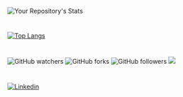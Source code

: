 ![Your Repository's Stats](https://github-readme-stats.vercel.app/api?username=christophe-freijanes&show_icons=true&theme=dark)
#
[![Top Langs](https://github-readme-stats.vercel.app/api/top-langs/?username=christophe-freijanes&layout=compact&theme=dark)](https://github.com/christophe-freijanes/christophe-freijanes)
#
![GitHub watchers](https://img.shields.io/github/watchers/christophe-freijanes/christophe-freijanes?color=brightgreen&style=flat-square) 
![GitHub forks](https://img.shields.io/github/forks/christophe-freijanes/christophe-freijanes?color=blue&style=flat-square) 
![GitHub followers](https://img.shields.io/github/followers/christophe-freijanes?color=red&style=flat-square)
![](https://komarev.com/ghpvc/?username=christophe-freijanes&color=blueviolet&style=flat-square)
#
[![Linkedin](https://img.shields.io/badge/linkedin-%230077B5.svg?&style=for-the-badge&logo=linkedin&logoColor=white)](<a href="https://www.linkedin.com/in/christophe-freijanes/"target="_blank">)
